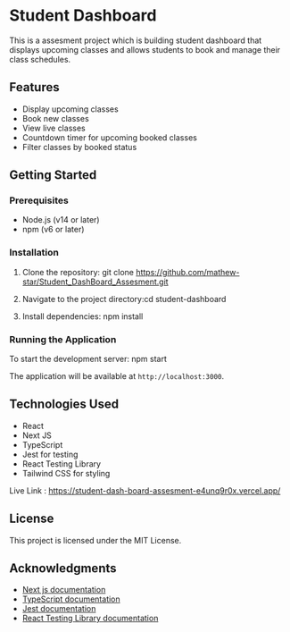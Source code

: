 # Student Dashboard

This  is a assesment project which is building student dashboard that displays upcoming classes and allows students to book and manage their class schedules.

## Features

- Display upcoming classes
- Book new classes
- View live classes
- Countdown timer for upcoming booked classes
- Filter classes by booked status

## Getting Started

### Prerequisites

- Node.js (v14 or later)
- npm (v6 or later)

### Installation

1. Clone the repository: git clone https://github.com/mathew-star/Student_DashBoard_Assesment.git

2. Navigate to the project directory:cd student-dashboard

3. Install dependencies: npm install

### Running the Application

To start the development server: npm start

The application will be available at `http://localhost:3000`.

## Technologies Used

- React
- Next JS
- TypeScript
- Jest for testing
- React Testing Library
- Tailwind CSS for styling


Live Link : https://student-dash-board-assesment-e4unq9r0x.vercel.app/ 

## License

This project is licensed under the MIT License.

## Acknowledgments

- [Next js documentation](https://nextjs.org/)
- [TypeScript documentation](https://www.typescriptlang.org/docs/)
- [Jest documentation](https://jestjs.io/docs/getting-started)
- [React Testing Library documentation](https://testing-library.com/docs/react-testing-library/intro/)
